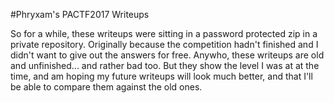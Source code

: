 #Phryxam's PACTF2017 Writeups

So for a while, these writeups were sitting in a password protected zip in a
private repository. Originally because the competition hadn't finished and I
didn't want to give out the answers for free. Anywho, these writeups are
old and unfinished... and rather bad too. But they show the level I was at
at the time, and am hoping my future writeups will look much better, and
that I'll be able to compare them against the old ones.

